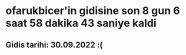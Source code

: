 # ofarukbicer'in gidisine son 8 gun 6 saat 58 dakika 43 saniye kaldi

## Gidis tarihi: 30.09.2022 :(